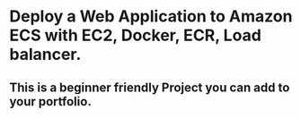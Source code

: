 # Deploy a Web Application to Amazon ECS with EC2, Docker, ECR, Load balancer.

## This is a beginner friendly Project you can add to your portfolio.
